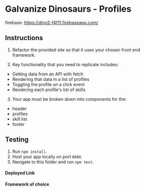 # Galvanize Dinosaurs - Profiles

firebase: https://dino2-f4f11.firebaseapp.com/

## Instructions

1. Refactor the provided site so that it uses your chosen front end framework.

2. Key functionality that you need to replicate includes:

* Getting data from an API with fetch
* Rendering that data in a list of profiles
* Toggling the profile on a click event
* Rendering each profile's list of skills

3. Your app must be broken down into components for the:

* header
* profiles
* skill list
* footer

## Testing

1. Run `npm install`.
2. Host your app locally on port `8080`.
3. Navigate to this folder and run `npm test`.

#### Deployed Link

#### Framework of choice

